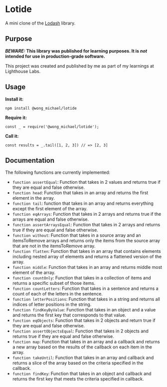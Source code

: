 # Lotide

A mini clone of the [Lodash](https://lodash.com) library.

## Purpose

**_BEWARE:_ This library was published for learning purposes. It is _not_ intended for use in production-grade software.**

This project was created and published by me as part of my learnings at Lighthouse Labs. 

## Usage

**Install it:**

`npm install @wong_michael/lotide`

**Require it:**

`const _ = require('@wong_michael/lotide');`

**Call it:**

`const results = _.tail([1, 2, 3]) // => [2, 3]`

## Documentation

The following functions are currently implemented:

* `function assertEqual`: Function that takes in 2 values and returns true if they are equal and false otherwise.
* `function head`: Function that takes in an array and returns the first element in the array.
* `function tail`: function that takes in an array and returns everything except the first element of the array.
* `function eqArrays`: Function that takes in 2 arrays and returns true if the arrays are equal and false otherwise.
* `function assertArraysEqual`: Function that takes in 2 arrays and returns true if they are equal and false otherwise.
* `function without`: Function that takes in a source array and an itemsToRemove arrays and returns only the items from the source array that are not in the itemsToRemove array.
* `function flatten`: Function that takes in an array that contains elements including nested array of elements and returns a flattened version of the array.
* `function middle`: Function that takes in an array and returns middle most element of the array.
* `function countOnly`: Function that takes in a collection of items and returns a specific subset of those items.
* `function countLetters`: Function that takes in a sentence and returns a count of each of the letters in the sentence.
* `function letterPositions`: Function that takes in a string and returns all indices of letter positions in the string.
* `function findKeyByValue`: Function that takes in an object and a value and returns the first key that corresponds to that value.
* `function eqObjects`: Function that takes in 2 objects and return true if they are equal and false otherwise.
* `function assertObjectsEqual`: Function that takes in 2 objects and returns true if they are equal and false otherwise.
* `function map`: Function that takes in an array and a callback and returns a new array based on the results of the callback on each item in the array.
* `function takeUntil`: Function that takes in an array and callback and returns a slice of the array based on the criteria specified in the callback.
* `function findKey`: Function that takes in an object and callback and returns the first key that meets the criteria specified in callback.
